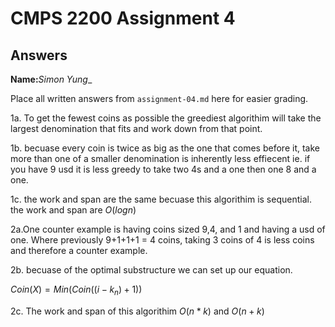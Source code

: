 # CMPS 2200 Assignment 4
## Answers

**Name:**_Simon Yung__


Place all written answers from `assignment-04.md` here for easier grading.

1a. To get the fewest coins as possible the greediest algorithim will take the largest denomination that fits and work down from that point.

1b. becuase every coin is twice as big as the one that comes before it, take more than one of a smaller denomination is inherently less effiecent ie. if you have 9 usd it is less greedy to take two 4s and a one then one 8 and a one. 

1c.  the work and span are the same becuase this algorithim is sequential. the work and span are $O(logn)$

2a.One counter example is having coins sized 9,4, and 1 and having a usd of one. Where previously 9+1+1+1 = 4 coins, taking 3 coins of 4 is less coins and therefore a counter example.

2b. becuase of the optimal substructure we can set up our equation.

$Coin(X) = Min(Coin((i-k_n) + 1))$

2c. The work and span of this algorithim $O(n*k)$ and $O(n + k)$


